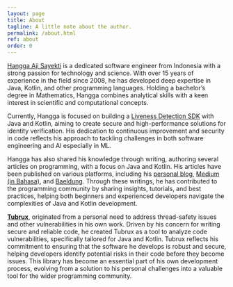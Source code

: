 ```yaml
---
layout: page
title: About
tagline: A little note about the author.
permalink: /about.html
ref: about
order: 0
---
```


<a href="https://www.linkedin.com/in/hanggaajisayekti/" target="_blank">Hangga Aji Sayekti</a> is a dedicated software engineer from Indonesia with a strong passion for technology and science. With over 15 years of experience in the field since 2008, he has developed deep expertise in Java, Kotlin, and other programming languages. Holding a bachelor’s degree in Mathematics, Hangga combines analytical skills with a keen interest in scientific and computational concepts.

Currently, Hangga is focused on building a <a target="_blank" href="https://github.com/kredibel-id/VisionSample-Android">Liveness Detection SDK</a> with Java and Kotlin, aiming to create secure and high-performance solutions for identity verification. His dedication to continuous improvement and security in code reflects his approach to tackling challenges in both software engineering and AI especially in ML.

Hangga has also shared his knowledge through writing, authoring several articles on programming, with a focus on Java and Kotlin. His articles have been published on various platforms, including his <a href="https://hangga.github.io/blog/index.html" target="_blank">personal blog</a>, <a href="https://medium.com/@hangga-aji-sayekti" target="_blank">Medium (in Bahasa)</a>, and <a href="https://www.baeldung.com/author/hanggaajisayekti" target="_blank">Baeldung</a>. Through these writings, he has contributed to the programming community by sharing insights, tutorials, and best practices, helping both beginners and experienced developers navigate the complexities of Java and Kotlin development.

**<a href="https://tubrux.github.io/" target="_blank">Tubrux</a>**, originated from a personal need to address thread-safety issues and other vulnerabilities in his own work. Driven by his concern for writing secure and reliable code, he created Tubrux as a tool to analyze code vulnerabilities, specifically tailored for Java and Kotlin. Tubrux reflects his commitment to ensuring that the software he develops is robust and secure, helping developers identify potential risks in their code before they become issues. This library has become an essential part of his own development process, evolving from a solution to his personal challenges into a valuable tool for the wider programming community.
